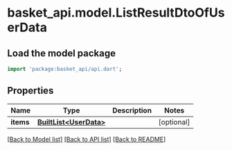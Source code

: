 # basket_api.model.ListResultDtoOfUserData

## Load the model package
```dart
import 'package:basket_api/api.dart';
```

## Properties
Name | Type | Description | Notes
------------ | ------------- | ------------- | -------------
**items** | [**BuiltList&lt;UserData&gt;**](UserData.md) |  | [optional] 

[[Back to Model list]](../README.md#documentation-for-models) [[Back to API list]](../README.md#documentation-for-api-endpoints) [[Back to README]](../README.md)



